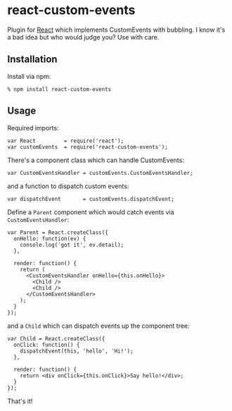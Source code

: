 # react-custom-events

Plugin for [React][1] which implements CustomEvents with bubbling. I know it's a
bad idea but who would judge you? Use with care.

## Installation

Install via npm:

    % npm install react-custom-events

## Usage

Required imports:

    var React         = require('react');
    var customEvents  = require('react-custom-events');

There's a component class which can handle CustomEvents:

    var CustomEventsHandler = customEvents.CustomEventsHandler;

and a function to dispatch custom events:

    var dispatchEvent       = customEvents.dispatchEvent;

Define a `Parent` component which would catch events via `CustomEventsHandler`:

    var Parent = React.createClass({
      onHello: function(ev) {
        console.log('got it', ev.detail);
      },

      render: function() {
        return (
          <CustomEventsHandler onHello={this.onHello}>
            <Child />
            <Child />
          </CustomEventsHandler>
        );
      }
    });

and a `Child` which can dispatch events up the component tree:

    var Child = React.createClass({
      onClick: function() {
        dispatchEvent(this, 'hello', 'Hi!');
      },

      render: function() {
        return <div onClick={this.onClick}>Say hello!</div>;
      }
    });

That's it!

[1]: https://facebook.github.io/react
